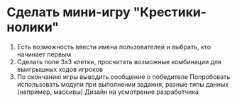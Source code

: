 # Сделать мини-игру "Крестики-нолики"

1. Есть возможность ввести имена пользователей и выбрать, кто начинает первым
2. Сделать поле 3х3 клетки, просчитать возможные комбинации для выигрышных ходов игроков
3. По окончанию игры выводить сообщение о победителе
Попробовать использовать модули при выполнении задания, разные типы данных (например, массивы)
Дизайн на усмотрение разработчика
